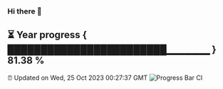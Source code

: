 ### Hi there 👋
⏳ Year progress { ████████████████████████▁▁▁▁▁▁ } 81.38 %
---
⏰ Updated on Wed, 25 Oct 2023 00:27:37 GMT
![Progress Bar CI](https://github.com/Moyi321/Moyi321/workflows/Progress%20Bar%20CI/badge.svg)
